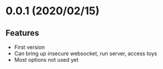 # 0.0.1 (2020/02/15)

## Features

- First version
- Can bring up insecure websocket, run server, access toys
- Most options not used yet
